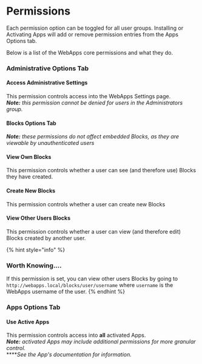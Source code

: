 # Permissions

Each permission option can be toggled for all user groups. Installing or Activating Apps will add or remove permission entries from the Apps Options tab.

Below is a list of the WebApps core permissions and what they do.

### Administrative Options Tab

#### **Access Administrative Settings**

This permission controls access into the WebApps Settings page.\
_**Note:** this permission cannot be denied for users in the Administrators group._

#### Blocks Options Tab

_**Note:** these permissions do not affect embedded Blocks, as they are viewable by unauthenticated users_

#### **View Own Blocks**

This permission controls whether a user can see (and therefore use) Blocks they have created.

#### **Create New Blocks**

This permission controls whether a user can create new Blocks

#### **View Other Users Blocks**

This permission controls whether a user can view (and therefore edit) Blocks created by another user.


{% hint style="info" %}
### **Worth Knowing....**

If this permission is set, you can view other users Blocks by going to `http://webapps.local/blocks/user/username` where `username` is the WebApps username of the user.
{% endhint %}

### Apps Options Tab

#### **Use Active Apps**

This permission controls access into **all** activated Apps.\
_**Note:** activated Apps may include additional permissions for more granular control._ \
****_See the App's documentation for information._
